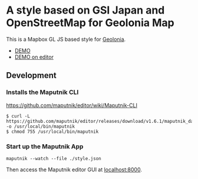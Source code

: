 # A style based on GSI Japan and OpenStreetMap for Geolonia Map

This is a Mapbox GL JS based style for [Geolonia](https://geolonia.com/).

- [DEMO](https://geolonia.github.io/preview/#geolonia/dianthus)
- [DEMO on editor](https://editor.geolonia.com/?style=https://raw.githubusercontent.com/geolonia/dianthus/master/style.json)

## Development

### Installs the Maputnik CLI

https://github.com/maputnik/editor/wiki/Maputnik-CLI

```
$ curl -L https://github.com/maputnik/editor/releases/download/v1.6.1/maputnik_darwin -o /usr/local/bin/maputnik
$ chmod 755 /usr/local/bin/maputnik
```

### Start up the Maputnik App

```
maputnik --watch --file ./style.json
```

Then access the Maputnik editor GUI at [localhost:8000](https://localhost:8000/).
